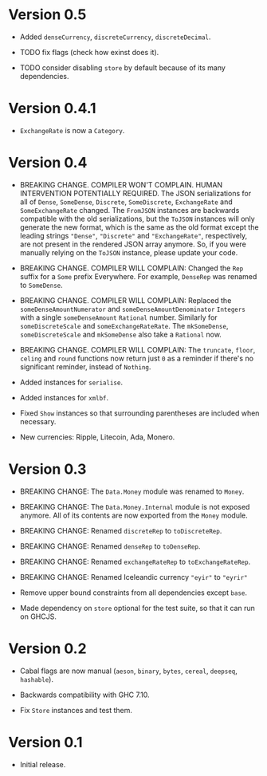 # Version 0.5

* Added `denseCurrency`, `discreteCurrency`, `discreteDecimal`.

* TODO fix flags (check how exinst does it).

* TODO consider disabling `store` by default because of its many dependencies.


# Version 0.4.1

* `ExchangeRate` is now a `Category`.


# Version 0.4

* BREAKING CHANGE. COMPILER WON'T COMPLAIN. HUMAN INTERVENTION POTENTIALLY
  REQUIRED. The JSON serializations for all of `Dense`, `SomeDense`, `Discrete`,
  `SomeDiscrete`, `ExchangeRate` and `SomeExchangeRate` changed. The `FromJSON`
  instances are backwards compatible with the old serializations, but the
  `ToJSON` instances will only generate the new format, which is the same as the
  old format except the leading strings `"Dense"`, `"Discrete"` and
  `"ExchangeRate"`, respectively, are not present in the rendered JSON array
  anymore. So, if you were manually relying on the `ToJSON` instance, please
  update your code.

* BREAKING CHANGE. COMPILER WILL COMPLAIN: Changed the `Rep` suffix for a `Some`
  prefix Everywhere.  For example, `DenseRep` was renamed to `SomeDense`.

* BREAKING CHANGE. COMPILER WILL COMPLAIN: Replaced the
  `someDenseAmountNumerator` and `someDenseAmountDenominator` `Integers` with a
  single `someDenseAmount` `Rational` number. Similarly for `someDiscreteScale`
  and `someExchangeRateRate`. The `mkSomeDense`, `someDiscreteScale` and
  `mkSomeDense` also take a `Rational` now.

* BREAKING CHANGE. COMPILER WILL COMPLAIN: The `truncate`, `floor`, `celing` and
  `round` functions now return just `0` as a reminder if there's no significant
  reminder, instead of `Nothing`.

* Added instances for `serialise`.

* Added instances for `xmlbf`.

* Fixed `Show` instances so that surrounding parentheses are included when
  necessary.

* New currencies: Ripple, Litecoin, Ada, Monero.


# Version 0.3

* BREAKING CHANGE: The `Data.Money` module was renamed to `Money`.

* BREAKING CHANGE: The `Data.Money.Internal` module is not exposed anymore. All
  of its contents are now exported from the `Money` module.

* BREAKING CHANGE: Renamed `discreteRep` to `toDiscreteRep`.

* BREAKING CHANGE: Renamed `denseRep` to `toDenseRep`.

* BREAKING CHANGE: Renamed `exchangeRateRep` to `toExchangeRateRep`.

* BREAKING CHANGE: Renamed Iceleandic currency `"eyir"` to `"eyrir"`

* Remove upper bound constraints from all dependencies except `base`.

* Made dependency on `store` optional for the test suite, so that it can run on
  GHCJS.


# Version 0.2

* Cabal flags are now manual (`aeson`, `binary`, `bytes`, `cereal`, `deepseq`,
  `hashable`).

* Backwards compatibility with GHC 7.10.

* Fix `Store` instances and test them.


# Version 0.1

* Initial release.
